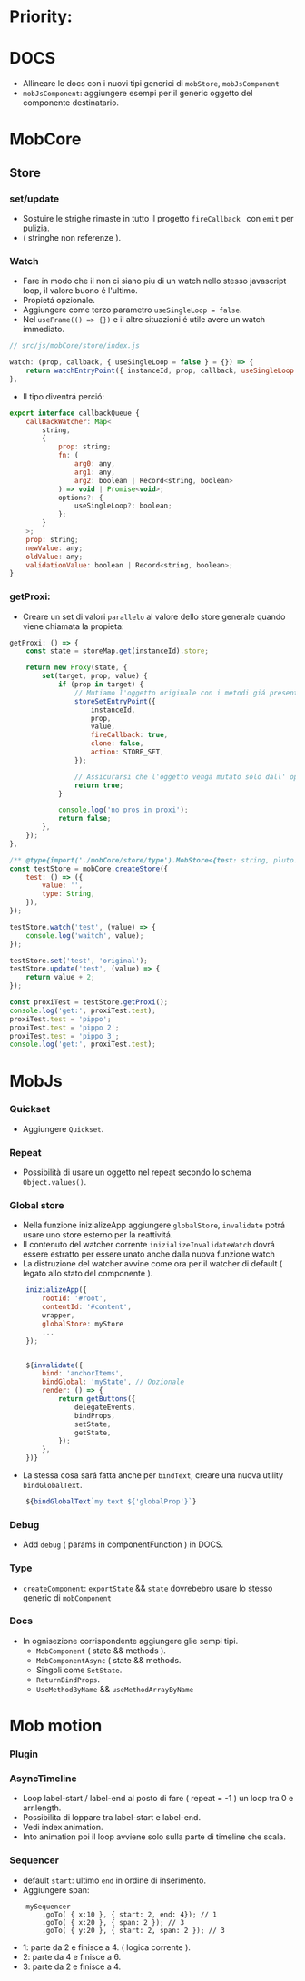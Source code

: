 # Priority:

# DOCS
- Allineare le docs con i nuovi tipi generici di `mobStore`, `mobJsComponent`
- `mobJsComponent`: aggiungere esempi per il generic <R> oggetto del componente destinatario.


# MobCore

## Store

### set/update
- Sostuire le strighe rimaste in tutto il progetto `fireCallback ` con `emit` per pulizia.
- ( stringhe non referenze ).

### Watch
- Fare in modo che il non ci siano piu di un watch nello stesso javascript loop, il valore buono é l'ultimo.
- Propietá opzionale.
- Aggiungere come terzo parametro `useSingleLoop = false`.
- Nel `useFrame(() => {})` e il altre situazioni é utile avere un watch immediato.

```js
// src/js/mobCore/store/index.js

watch: (prop, callback, { useSingleLoop = false } = {}) => {
    return watchEntryPoint({ instanceId, prop, callback, useSingleLoop: useSingleLoop ?? false });
},
```
- Il tipo diventrá perció:

```js
export interface callbackQueue {
    callBackWatcher: Map<
        string,
        {
            prop: string;
            fn: (
                arg0: any,
                arg1: any,
                arg2: boolean | Record<string, boolean>
            ) => void | Promise<void>;
            options?: {
                useSingleLoop?: boolean;
            };
        }
    >;
    prop: string;
    newValue: any;
    oldValue: any;
    validationValue: boolean | Record<string, boolean>;
}
```

### getProxi:
- Creare un set di valori `parallelo` al valore dello store generale quando viene chiamata la propieta:</br>

```js
getProxi: () => {
    const state = storeMap.get(instanceId).store;

    return new Proxy(state, {
        set(target, prop, value) {
            if (prop in target) {
                // Mutiamo l'oggetto originale con i metodi giá presenti
                storeSetEntryPoint({
                    instanceId,
                    prop,
                    value,
                    fireCallback: true,
                    clone: false,
                    action: STORE_SET,
                });

                // Assicurarsi che l'oggetto venga mutato solo dall' operazioen sopra.
                return true;
            }

            console.log('no pros in proxi');
            return false;
        },
    });
},

```

```js
/** @type{import('./mobCore/store/type').MobStore<{test: string, pluto:2}>} */
const testStore = mobCore.createStore({
    test: () => ({
        value: '',
        type: String,
    }),
});

testStore.watch('test', (value) => {
    console.log('waitch', value);
});

testStore.set('test', 'original');
testStore.update('test', (value) => {
    return value + 2;
});

const proxiTest = testStore.getProxi();
console.log('get:', proxiTest.test);
proxiTest.test = 'pippo';
proxiTest.test = 'pippo 2';
proxiTest.test = 'pippo 3';
console.log('get:', proxiTest.test);
```


# MobJs

### Quickset
- Aggiungere `Quickset`.

### Repeat
- Possibilità di usare un oggetto nel repeat secondo lo schema `Object.values()`.

### Global store
- Nella funzione inizializeApp aggiungere `globalStore`, `invalidate` potrá usare uno store esterno per la reattivitá.
- Il contenuto del watcher corrente `inizializeInvalidateWatch` dovrá essere estratto per essere unato anche dalla nuova funzione watch
- La distruzione del watcher avvine come ora per il watcher di default ( legato allo stato del componente ).

```js
    inizializeApp({
        rootId: '#root',
        contentId: '#content',
        wrapper,
        globalStore: myStore
        ...
    });


    ${invalidate({
        bind: 'anchorItems',
        bindGlobal: 'myState', // Opzionale
        render: () => {
            return getButtons({
                delegateEvents,
                bindProps,
                setState,
                getState,
            });
        },
    })}

```
- La stessa cosa sará fatta anche per `bindText`, creare una nuova utility `bindGlobalText`.
```js
    ${bindGlobalText`my text ${'globalProp'}`}
```

### Debug
- Add `debug` ( params in componentFunction ) in DOCS.

### Type
- `createComponent`: `exportState` && `state` dovrebebro usare lo stesso generic<T> di `mobComponent`

### Docs
- In ognisezione corrispondente aggiungere glie sempi tipi.
    - `MobComponent` ( state && methods ).
    - `MobComponentAsync` ( state && methods.
    - Singoli come `SetState`.
    - `ReturnBindProps`.
    - `UseMethodByName` && `useMethodArrayByName`


# Mob motion

### Plugin

### AsyncTimeline
- Loop label-start / label-end al posto di fare ( repeat = -1 ) un loop tra 0 e arr.length.
- Possibilita di loppare tra label-start e label-end.
- Vedi index animation.
- Into animation poi il loop avviene solo sulla parte di timeline che scala.

### Sequencer
- default `start`: ultimo `end` in ordine di inserimento.
- Aggiungere span:<br/>

```
    mySequencer
        .goTo( { x:10 }, { start: 2, end: 4}); // 1
        .goTo( { x:20 }, { span: 2 }); // 3
        .goTo( { y:20 }, { start: 2, span: 2 }); // 3
```
- 1: parte da 2 e finisce a 4. ( logica corrente ).
- 2: parte da 4 e finisce a 6.
- 3: parte da 2 e finisce a 4.
